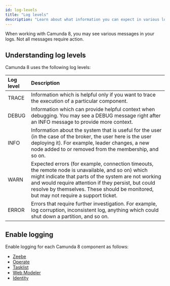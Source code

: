 ```yaml
---
id: log-levels
title: "Log levels"
description: "Learn about what information you can expect in various log levels and how to handle them"
---
```


When working with Camunda 8, you may see various messages in your logs. Not all messages require action.

## Understanding log levels

Camunda 8 uses the following log levels:

| Log level | Description                                                                                                                                                                                                                                                                                                |
| :-------- | :--------------------------------------------------------------------------------------------------------------------------------------------------------------------------------------------------------------------------------------------------------------------------------------------------------- |
| TRACE     | Information which is helpful only if you want to trace the execution of a particular component.                                                                                                                                                                                                            |
| DEBUG     | Information which can provide helpful context when debugging. You may see a DEBUG message right after an INFO message to provide more context.                                                                                                                                                             |
| INFO      | Information about the system that is useful for the user (in the case of the broker, the user here is the user deploying it). For example, leader changes, a new node added to or removed from the membership, and so on.                                                                                  |
| WARN      | Expected errors (for example, connection timeouts, the remote node is unavailable, and so on) which might indicate that parts of the system are not working and would require attention if they persist, but could resolve by themselves. These should be monitored, but may not require a support ticket. |
| ERROR     | Errors that require further investigation. For example, log corruption, inconsistent log, anything which could shut down a partition, and so on.                                                                                                                                                           |

## Enable logging

Enable logging for each Camunda 8 component as follows:

- [Zeebe](/self-managed/components/orchestration-cluster/zeebe/configuration/logging.md)
- [Operate](/self-managed/components/operate/operate-configuration.md#logging)
- [Tasklist](/self-managed/components/tasklist/tasklist-configuration.md#logging)
- [Web Modeler](/self-managed/components/modeler/web-modeler/configuration/logging.md)
- [Identity](/self-managed/components/management-identity/miscellaneous/configure-logging.md)
